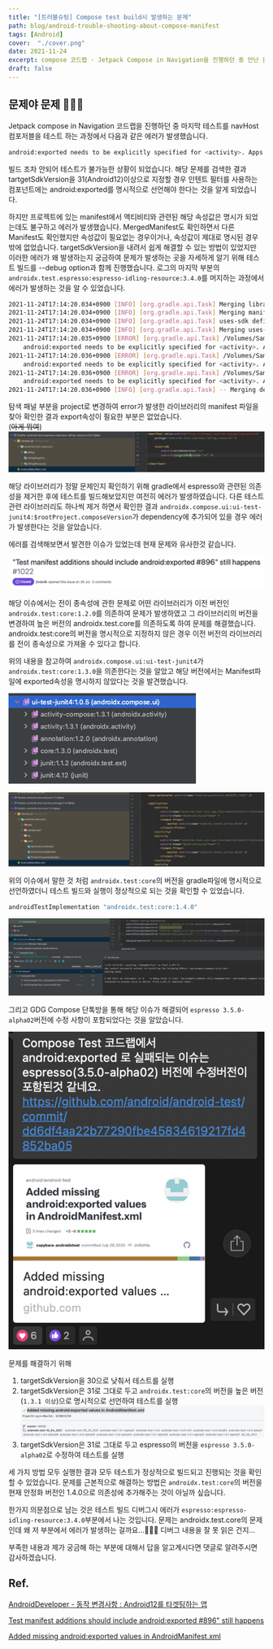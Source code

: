 ```yaml
---
title: "[트러블슈팅] Compose test build시 발생하는 문제"
path: blog/android-trouble-shooting-about-compose-manifest
tags: [Android]
cover:  "./cover.png"
date: 2021-11-24
excerpt: compose 코드랩 - Jetpack Compose in Navigation을 진행하던 중 만난 문제.
draft: false
---
```


## 문제야 문제 🤷🏻‍♀️
Jetpack compose in Navigation 코드랩을 진행하던 중 마지막 테스트를 navHost 컴포저블을 테스트 하는 과정에서 다음과 같은 에러가 발생했습니다. 

```bash
android:exported needs to be explicitly specified for <activity>. Apps targeting Android 12 and higher are required to specify an explicit value for `android:exported` when the corresponding component has an intent filter defined.
```
빌드 조차 안되어 테스트가 불가능한 상황이 되었습니다. 해당 문제를 검색한 결과 tartgetSdkVersion을 31(Android12)이상으로 지정할 경우 인텐트 필터를 사용하는 컴포넌트에는 android:exported를 명시적으로 선언해야 한다는 것을 알게 되었습니다.   

하지만 프로젝트에 있는 manifest에서 액티비티와 관련된 해당 속성값은 명시가 되었는데도 불구하고 에러가 발생했습니다. MergedManifest도 확인하면서 다른 Manifest도 확인했지만 속성값이 필요없는 경우이거나, 속성값이 제대로 명시된 경우밖에 없었습니다. targetSdkVersion을 내려서 쉽게 해결할 수 있는 방법이 있었지만 이러한 에러가 왜 발생하는지 궁금하여 문제가 발생하는 곳을 자세하게 알기 위해 테스트 빌드를 --debug option과 함께 진행했습니다. 로그의 마지막 부분의 `androidx.test.espresso:espresso-idling-resource:3.4.0`를 머지하는 과정에서 에러가 발생하는 것을 알 수 있었습니다. 

```bash
2021-11-24T17:14:20.034+0900 [INFO] [org.gradle.api.Task] Merging library manifest /Users/hyunhyejin/.gradle/caches/transforms-3/72c3b97194c483ea0420e30488b8ebd0/transformed/espresso-idling-resource-3.4.0/AndroidManifest.xml
2021-11-24T17:14:20.034+0900 [INFO] [org.gradle.api.Task] Merging manifest with lower [androidx.test.espresso:espresso-idling-resource:3.4.0] AndroidManifest.xml:17:1-24:12
2021-11-24T17:14:20.034+0900 [INFO] [org.gradle.api.Task] uses-sdk defined in both files...
2021-11-24T17:14:20.034+0900 [INFO] [org.gradle.api.Task] Merging uses-sdk with lower [androidx.test.espresso:espresso-idling-resource:3.4.0] AndroidManifest.xml:20:5-22:41
2021-11-24T17:14:20.035+0900 [ERROR] [org.gradle.api.Task] /Volumes/Samsung_T5/Android/ComposeFest2021/week 4-1-Testing in Jetpack Compose/app/build/intermediates/tmp/manifest/androidTest/debug/tempFile1ProcessTestManifest14394881649179592086.xml Error:
	android:exported needs to be explicitly specified for <activity>. Apps targeting Android 12 and higher are required to specify an explicit value for `android:exported` when the corresponding component has an intent filter defined. See https://developer.android.com/guide/topics/manifest/activity-element#exported for details.
2021-11-24T17:14:20.036+0900 [ERROR] [org.gradle.api.Task] /Volumes/Samsung_T5/Android/ComposeFest2021/week 4-1-Testing in Jetpack Compose/app/build/intermediates/tmp/manifest/androidTest/debug/tempFile1ProcessTestManifest14394881649179592086.xml Error:
	android:exported needs to be explicitly specified for <activity>. Apps targeting Android 12 and higher are required to specify an explicit value for `android:exported` when the corresponding component has an intent filter defined. See https://developer.android.com/guide/topics/manifest/activity-element#exported for details.
2021-11-24T17:14:20.036+0900 [ERROR] [org.gradle.api.Task] /Volumes/Samsung_T5/Android/ComposeFest2021/week 4-1-Testing in Jetpack Compose/app/build/intermediates/tmp/manifest/androidTest/debug/tempFile1ProcessTestManifest14394881649179592086.xml Error:
	android:exported needs to be explicitly specified for <activity>. Apps targeting Android 12 and higher are required to specify an explicit value for `android:exported` when the corresponding component has an intent filter defined. See https://developer.android.com/guide/topics/manifest/activity-element#exported for details.
2021-11-24T17:14:20.036+0900 [INFO] [org.gradle.api.Task] -- Merging decision tree log ---
```

탐색 패널 부분을 project로 변경하여 error가 발생한 라이브러리의 manifest 파일을 찾아 확인한 결과 export속성이 필요한 부분은 없었습니다.   
(~~아게 뭐여~~)
![](espresso-manifest.png)

해당 라이브러리가 정말 문제인지 확인하기 위해 gradle에서 espresso와 관련된 의존성을 제거한 후에 테스트를 빌드해보았지만 여전히 에러가 발생하였습니다. 다른 테스트 관련 라이브러리도 하나씩 제거 하면서 확인한 결과 `androidx.compose.ui:ui-test-junit4:$rootProject.composeVersion`가 dependency에 추가되어 있을 경우 에러가 발생한다는 것을 알았습니다. 

에러를 검색해보면서 발견한 이슈가 있었는데 현재 문제와 유사한것 같습니다. 

![](./same-issue.png)  
[](https://github.com/android/android-test/issues/1022) 

해당 이슈에서는 전이 종속성에 관한 문제로 어떤 라이브러리가 이전 버전인 `androidx.test:core:1.2.0`를 의존하여 문제가 발생하였고 그 라이브러리의 버전을 변경하여 높은 버전의 androidx.test.core를 의존하도록 하여 문제를 해결했습니다. androidx.test:core의 버전을 명시적으로 지정하지 않은 경우 이전 버전의 라이브러리를 전이 종속성으로 가져올 수 있다고 합니다. 

위의 내용을 참고하여 `androidx.compose.ui:ui-test-junit4`가 `androidx.test:core:1.3.0`을 의존한다는 것을 알았고 해당 버전에서는 Manifest파일에 exported속성을 명시하지 않았다는 것을 발견했습니다.   

![](./ui-test-junit-dependeces.png)

![](./test-core-manifest.png)

위의 이슈에서 말한 것 처럼 `androidx.test:core`의 버전을 gradle파일에 명시적으로 선언하였더니 테스트 빌드와 실행이 정상적으로 되는 것을 확인할 수 있었습니다.
```gradle
androidTestImplementation "androidx.test:core:1.4.0"
```
![](./solve-problem.png)

그리고 GDG Compose 단톡방을 통해 해당 이슈가 해결되어 `espresso 3.5.0-alpha02`버전에 수정 사항이 포함되었다는 것을 알았습니다.  

![](./katalk.png)

문제를 해결하기 위해 

1. targetSdkVersion을 30으로 낮춰서 테스트를 실행 
2. targetSdkVersion은 31로 그대로 두고 `androidx.test:core`의 버전을 높은 버전(`1.3.1 이상`)으로 명시적으로 선언하여 테스트를 실행
![](./branches.png)
3. targetSdkVersion은 31로 그대로 두고 espresso의 버전을 `espresso 3.5.0-alpha02`로 수정하여 테스트를 실행
   
세 가지 방법 모두 실행한 결과 모두 테스트가 정상적으로 빌드되고 진행되는 것을 확인할 수 있었습니다. 문제를 근본적으로 해결하는 방법은 `androidx.test:core`의 버전을 현재 안정화 버전인 1.4.0으로 의존성에 추가해주는 것이 아닐까 싶습니다. 

한가지 의문점으로 남는 것은 테스트 빌드 디버그시 에러가 `espresso:espresso-idling-resource:3.4.0`부분에서 나는 것입니다. 문제는 androidx.test.core의 문제인데 왜 저 부분에서 에러가 발생하는 걸까요...🤔🤔🤔 디버그 내용을 잘 못 읽은 건지...

부족한 내용과 제가 궁금해 하는 부분에 대해서 답을 알고계시다면 댓글로 알려주시면 감사하겠습니다. 

## Ref.
[AndroidDeveloper - 동작 변경사항 : Android12를 타겟팅하는 앱](https://developer.android.com/about/versions/12/behavior-changes-12?hl=ko#exported)

[Test manifest additions should include android:exported #896" still happens](https://github.com/android/android-test/issues/1022)

[Added missing android:exported values in AndroidManifest.xml](https://github.com/android/android-test/commit/dd6df4aa22b77290fbe45834619217fd4852ba05)


